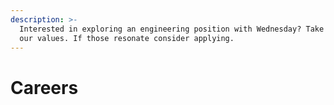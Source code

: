 ```yaml
---
description: >-
  Interested in exploring an engineering position with Wednesday? Take a look at
  our values. If those resonate consider applying.
---
```


# Careers

